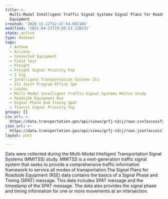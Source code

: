 ```yaml
---
title: >-
  Multi-Modal Intelligent Traffic Signal Systems Signal Plans for Roadside
  Equipment
created: '2020-11-12T12:47:54.682184'
modified: '2021-04-21T19:56:53.138331'
state: active
type: dataset
tags:
  - Anthem
  - Arizona
  - Connected Equipment
  - Field Test
  - Freight
  - Freight Signal Priority Fsp
  - I Sig
  - Intelligent Transportation Systems Its
  - Its Joint Program Office Jpo
  - Leidos
  - Multi Modal Intelligent Traffic Signal Systems Mmitss Study
  - Roadside Equipment Rse
  - Signal Phase And Timing Spat
  - Transit Signal Priority Tsp
groups: []
csv_url: >-
  https://data.transportation.gov/api/views/gr7j-n2cj/rows.csv?accessType=DOWNLOAD
json_url: >-
  https://data.transportation.gov/api/views/gr7j-n2cj/rows.json?accessType=DOWNLOAD
layout: post

---
```

Data were collected during the Multi-Modal Intelligent Transportation Signal Systems (MMITSS) study. MMITSS is a next-generation traffic signal system that seeks to provide a comprehensive traffic information framework to service all modes of transportation.The Signal Plans for Roadside Equipment (RSE) data contains the basics of a Signal Phase and Timing (SPAT) message. This data includes SPAT message and the timestamp of the SPAT message. The data also provides the signal phase and timing information for one or more movements at an intersection.
